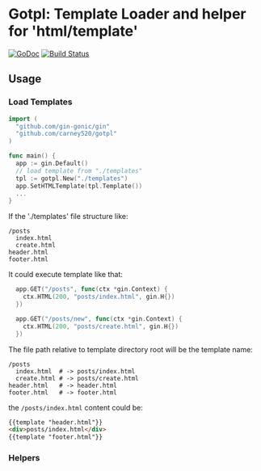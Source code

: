# Gotpl: Template Loader and helper for 'html/template'

[![GoDoc](https://godoc.org/github.com/carney520/gotpl?status.svg)](https://godoc.org/github.com/carney520/gotpl) 
[![Build Status](https://travis-ci.org/carney520/gotpl.svg?branch=master)](https://travis-ci.org/carney520/gotpl)

## Usage

### Load Templates

```go
import (
  "github.com/gin-gonic/gin"
  "github.com/carney520/gotpl"
)

func main() {
  app := gin.Default()
  // load template from "./templates"
  tpl := gotpl.New("./templates")
  app.SetHTMLTemplate(tpl.Template())
  ...
}
```

If the './templates' file structure like:

```shell
/posts
  index.html
  create.html
header.html
footer.html
```

It could execute template like that:

```go
  app.GET("/posts", func(ctx *gin.Context) {
    ctx.HTML(200, "posts/index.html", gin.H{})
  })

  app.GET("/posts/new", func(ctx *gin.Context) {
    ctx.HTML(200, "posts/create.html", gin.H{})
  })
```

The file path relative to template directory root will be the template name:

```shell
/posts
  index.html  # -> posts/index.html
  create.html # -> posts/create.html
header.html   # -> header.html
footer.html   # -> footer.html
```

the `/posts/index.html` content could be:

```html
{{template "header.html"}}
<div>posts/index.html</div>
{{template "footer.html"}}
```

### Helpers